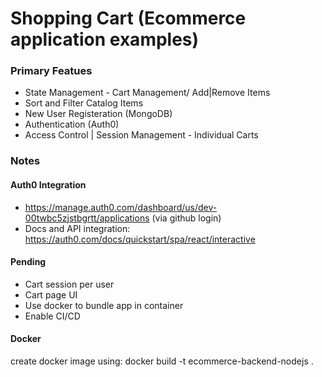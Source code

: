 # Shopping Cart (Ecommerce application examples)

### Primary Featues

- State Management - Cart Management/ Add|Remove Items
- Sort and Filter Catalog Items
- New User Registeration (MongoDB)
- Authentication (Auth0)
- Access Control | Session Management - Individual Carts

### Notes

#### Auth0 Integration

- https://manage.auth0.com/dashboard/us/dev-00twbc5zjstbgrtt/applications (via github login)
- Docs and API integration: https://auth0.com/docs/quickstart/spa/react/interactive

#### Pending

- Cart session per user
- Cart page UI
- Use docker to bundle app in container
- Enable CI/CD

#### Docker

create docker image using:
docker build -t ecommerce-backend-nodejs .
